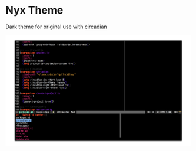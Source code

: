 # Nyx Theme

Dark theme for original use with [circadian](https://github.com/GuidoSchmidt/circadian.el)

![theme preview](nyx.png)
